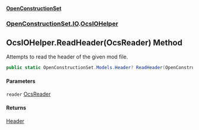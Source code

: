 #### [OpenConstructionSet](index 'index')
### [OpenConstructionSet.IO](index#OpenConstructionSet_IO 'OpenConstructionSet.IO').[OcsIOHelper](JZTSUWDp1bIPbzqkTvZY3Q 'OpenConstructionSet.IO.OcsIOHelper')
## OcsIOHelper.ReadHeader(OcsReader) Method
Attempts to read the header of the given mod file.  
```csharp
public static OpenConstructionSet.Models.Header? ReadHeader(OpenConstructionSet.IO.OcsReader reader);
```
#### Parameters
<a name='OpenConstructionSet_IO_OcsIOHelper_ReadHeader(OpenConstructionSet_IO_OcsReader)_reader'></a>
`reader` [OcsReader](T57tcFO5x0tbza6wZBV1Ww 'OpenConstructionSet.IO.OcsReader')  
  
#### Returns
[Header](bjExWrZuBlRDCiIUljjMrA 'OpenConstructionSet.Models.Header')  
